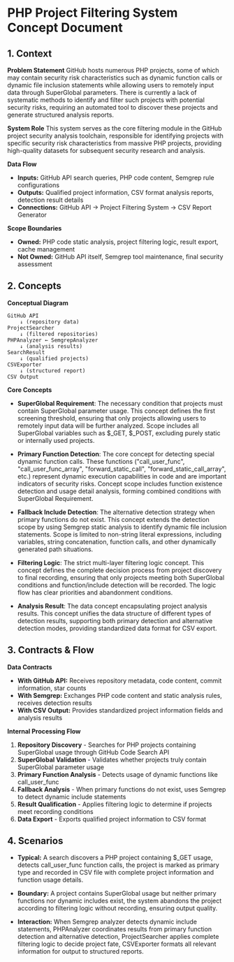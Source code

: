 # PHP Project Filtering System Concept Document

## 1. Context

**Problem Statement**
GitHub hosts numerous PHP projects, some of which may contain security risk characteristics such as dynamic function calls or dynamic file inclusion statements while allowing users to remotely input data through SuperGlobal parameters. There is currently a lack of systematic methods to identify and filter such projects with potential security risks, requiring an automated tool to discover these projects and generate structured analysis reports.

**System Role**
This system serves as the core filtering module in the GitHub project security analysis toolchain, responsible for identifying projects with specific security risk characteristics from massive PHP projects, providing high-quality datasets for subsequent security research and analysis.

**Data Flow**
- **Inputs:** GitHub API search queries, PHP code content, Semgrep rule configurations
- **Outputs:** Qualified project information, CSV format analysis reports, detection result details
- **Connections:** GitHub API → Project Filtering System → CSV Report Generator

**Scope Boundaries**
- **Owned:** PHP code static analysis, project filtering logic, result export, cache management
- **Not Owned:** GitHub API itself, Semgrep tool maintenance, final security assessment

## 2. Concepts

**Conceptual Diagram**
```
GitHub API
    ↓ (repository data)
ProjectSearcher
    ↓ (filtered repositories)
PHPAnalyzer ← SemgrepAnalyzer
    ↓ (analysis results)
SearchResult
    ↓ (qualified projects)
CSVExporter
    ↓ (structured report)
CSV Output
```

**Core Concepts**

- **SuperGlobal Requirement**: The necessary condition that projects must contain SuperGlobal parameter usage. This concept defines the first screening threshold, ensuring that only projects allowing users to remotely input data will be further analyzed. Scope includes all SuperGlobal variables such as $_GET, $_POST, excluding purely static or internally used projects.

- **Primary Function Detection**: The core concept for detecting special dynamic function calls. These functions ("call_user_func", "call_user_func_array", "forward_static_call", "forward_static_call_array", etc.) represent dynamic execution capabilities in code and are important indicators of security risks. Concept scope includes function existence detection and usage detail analysis, forming combined conditions with SuperGlobal Requirement.

- **Fallback Include Detection**: The alternative detection strategy when primary functions do not exist. This concept extends the detection scope by using Semgrep static analysis to identify dynamic file inclusion statements. Scope is limited to non-string literal expressions, including variables, string concatenation, function calls, and other dynamically generated path situations.

- **Filtering Logic**: The strict multi-layer filtering logic concept. This concept defines the complete decision process from project discovery to final recording, ensuring that only projects meeting both SuperGlobal conditions and function/include detection will be recorded. The logic flow has clear priorities and abandonment conditions.

- **Analysis Result**: The data concept encapsulating project analysis results. This concept unifies the data structure of different types of detection results, supporting both primary detection and alternative detection modes, providing standardized data format for CSV export.

## 3. Contracts & Flow

**Data Contracts**
- **With GitHub API:** Receives repository metadata, code content, commit information, star counts
- **With Semgrep:** Exchanges PHP code content and static analysis rules, receives detection results
- **With CSV Output:** Provides standardized project information fields and analysis results

**Internal Processing Flow**
1. **Repository Discovery** - Searches for PHP projects containing SuperGlobal usage through GitHub Code Search API
2. **SuperGlobal Validation** - Validates whether projects truly contain SuperGlobal parameter usage
3. **Primary Function Analysis** - Detects usage of dynamic functions like call_user_func
4. **Fallback Analysis** - When primary functions do not exist, uses Semgrep to detect dynamic include statements
5. **Result Qualification** - Applies filtering logic to determine if projects meet recording conditions
6. **Data Export** - Exports qualified project information to CSV format

## 4. Scenarios

- **Typical:** A search discovers a PHP project containing $_GET usage, detects call_user_func function calls, the project is marked as primary type and recorded in CSV file with complete project information and function usage details.

- **Boundary:** A project contains SuperGlobal usage but neither primary functions nor dynamic includes exist, the system abandons the project according to filtering logic without recording, ensuring output quality.

- **Interaction:** When Semgrep analyzer detects dynamic include statements, PHPAnalyzer coordinates results from primary function detection and alternative detection, ProjectSearcher applies complete filtering logic to decide project fate, CSVExporter formats all relevant information for output to structured reports.
